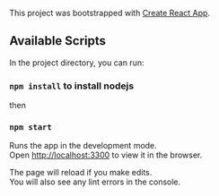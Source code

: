 This project was bootstrapped with [Create React App](https://github.com/facebook/create-react-app).

## Available Scripts

In the project directory, you can run:
### `npm install` to install nodejs 
then
### `npm start`

Runs the app in the development mode.<br />
Open [http://localhost:3300](http://localhost:3300) to view it in the browser.

The page will reload if you make edits.<br />
You will also see any lint errors in the console.
